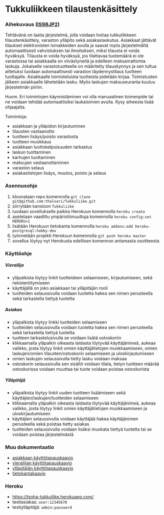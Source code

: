 # Tukkuliikkeen tilaustenkäsittely

### Aihekuvaus ([IS98JP2](https://advancedkittenry.github.io/suunnittelu_ja_tyoymparisto/aiheet/Tukkuliikkeen_tilaustenksittely.html))
Tehtävänä on laatia järjestelmä, jolla voidaan hoitaa tukkuliikkeen tilaustenkäsittely, varaston ylläpito sekä asiakaslaskutus. Asiakkaat jättävät tilaukset elektronisten lomakkeiden avulla ja saavat myös järjestelmältä automaattisesti vahvistuksen tai ilmoituksen, miksi tilausta ei voida hyväksyä. Tilausta ei voida hyväksyä, jos tilattavaa tuotemäärä ei ole varastossa tai asiakkaalla on viivästyneitä ja edelleen maksamattomia laskuja. Jokaiselle varastotuotteelle on määritelty tilauskynnys ja sen tultua alitetuksi luodaan automaattisesti varaston täydennystilaus tuotteen tuottajalle. Asiakkaalle toimistetuista tuotteista pidetään kirjaa. Toimistusten jälkeen asiakkaalle lähetetään lasku. Myös laskujen maksuseuranta kuuluu järjestelmän piiriin.

Huom. Eri toimintojen käynnistäminen voi olla manuaalinen toimenpide tai ne voidaan tehdää automaattisiksi laukaisimien avulla. Kysy aiheesta lisää ohjaajalta.

Toimintoja:

* asiakkaan ja ylläpidon kirjautuminen
* tilausten vastaanotto
* tuotteen lisäys/poisto varastosta
* tuotteen muokkaus
* asiakkaan luottokelpoisuuden tarkastus
* laskun tuottaminen
* karhujen tuottaminen
* maksujen vastaanottaminen
* varaston selaus
* asiakastietojen lisäys, muutos, poisto ja selaus

### Asennusohje
1. kloonataan repo komennolla ```git clone git@github.com:thalvari/Tukkuliike.git```
2. siirrytään kansioon ```Tukkuliike```
3. luodaan sovellukselle paikka Herokuun komennolla ```heroku create```
4. asetetaan vaadittu ympäristömuuttuja komennolla ```heroku config:set HEROKU=1```
5. lisätään Herokuun tietokanta komennolla ```heroku addons:add heroku-postgresql:hobby-dev```
6. työnnetään projekti Herokuun komennolla ```git push heroku master```
7. sovellus löytyy nyt Herokusta edellisen komennon antamasta osoitteesta

### Käyttöohje
##### Vierailija
* yläpalkista löytyy linkit tuotteideen selaamiseen, kirjautumiseen, sekä rekisteröitymiseen
* käyttäjällä on joko asiakkaan tai ylläpitäjän rooli
* tuotteiden selaussivulla voidaan tuotetta hakea sen nimen perusteella sekä tarkastella tiettyä tuotetta

##### Asiakas
* yläpalkista löytyy linkki tuotteiden selaamiseen
* tuotteiden selaussivulla voidaan tuotetta hakea sen nimen perusteella sekä tarkastella tiettyä tuotetta
* tuotteen tarkastelusivulla se voidaan lisätä ostoskoriin
* klikkaamalla yläpalkin oikeasta laidasta löytyvää käyttäjänimeä, aukeaa valikko, josta löytyy linkit omien käyttäjätietojen muokkaamiseen, omien laskujen/omien tilausten/ostoskorin selaamiseen ja uloskirjautumiseen
* omien laskujen selaussivulla tietty lasku voidaan maksaa
* ostoskorin selaussivulla sen sisältö voidaan tilata, tietyn tuotteen määrää ostoskorissa voidaan muuttaa tai tuote voidaan poistaa ostoskorista

##### Ylläpitäjä
* yläpalkista löytyy linkit uuden tuotteen lisäämiseen sekä käyttäjien/laskujen/tuotteiden selaamiseen
* klikkaamalla yläpalkin oikeasta laidasta löytyvää käyttäjänimeä, aukeaa valikko, josta löytyy linkit omien käyttäjätietojen muokkaamiseen ja uloskirjautumiseen
* käyttäjien selaussivulla voidaan käyttäjää hakea käyttäjänimen perusteella sekä poistaa tietty asiakas
* tuotteiden selaussivulla voidaan lisäksi muokata tiettyä tuotetta tai se voidaan poistaa järjestelmästä

### Muu dokumentaatio
* [asiakkaan käyttötapauskaavio](https://raw.githubusercontent.com/thalvari/Tukkuliike/master/documentation/asiakas_käyttötapauskaavio.jpg)
* [vierailijan käyttötapauskaavio](https://raw.githubusercontent.com/thalvari/Tukkuliike/master/documentation/vierailija_käyttötapauskaavio.jpg)
* [ylläpitäjän käyttötapauskaavio](https://raw.githubusercontent.com/thalvari/Tukkuliike/master/documentation/ylläpitäjä_käyttötapauskaavio.jpg)
* [tietokantakaavio](https://raw.githubusercontent.com/thalvari/Tukkuliike/master/documentation/tietokantakaavio.jpg)

### Heroku
* https://tsoha-tukkuliike.herokuapp.com/
* testiasiakas: ```user:12345678```
* testiylläpitäjä: ```admin:password```
